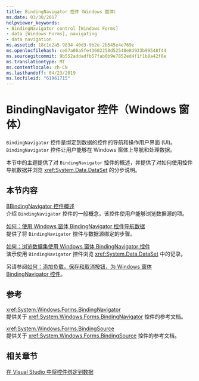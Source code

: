 ```yaml
---
title: BindingNavigator 控件（Windows 窗体）
ms.date: 03/30/2017
helpviewer_keywords:
- BindingNavigator control [Windows Forms]
- data [Windows Forms], navigating
- data navigation
ms.assetid: 18c1e2a5-9834-40d3-9b2e-2b545e4e769e
ms.openlocfilehash: ce67a06a5fe43602258d52548e8d933b99548f44
ms.sourcegitcommit: 9b552addadfb57fab0b9e7852ed4f1f1b8a42f8e
ms.translationtype: MT
ms.contentlocale: zh-CN
ms.lasthandoff: 04/23/2019
ms.locfileid: "61961715"
---
```

# <a name="bindingnavigator-control-windows-forms"></a>BindingNavigator 控件（Windows 窗体）
`BindingNavigator` 控件是绑定到数据的控件的导航和操作用户界面 (UI)。 `BindingNavigator` 控件让用户能够在 Windows 窗体上导航和处理数据。  
  
 本节中的主题提供了对 `BindingNavigator` 控件的概述，并提供了对如何使用控件导航数据并浏览 <xref:System.Data.DataSet> 的分步说明。  
  
## <a name="in-this-section"></a>本节内容  
 [BBindingNavigator 控件概述](bindingnavigator-control-overview-windows-forms.md)  
 介绍 `BindingNavigator` 控件的一般概念，该控件使用户能够浏览数据源的项。  
  
 [如何：使用 Windows 窗体 BindingNavigator 控件导航数据](how-to-navigate-data-with-the-windows-forms-bindingnavigator-control.md)  
 提供了将 `BindingNavigator` 控件与数据源绑定的步骤。  
  
 [如何：浏览数据集使用 Windows 窗体 BindingNavigator 控件](move-through-a-dataset-with-wf-bindingnavigator-control.md)  
 演示使用 `BindingNavigator` 控件浏览 <xref:System.Data.DataSet> 中的记录。  
  
 另请参阅[如何：添加负载，保存和取消按钮，为 Windows 窗体 BindingNavigator 控件](load-save-and-cancel-bindingnavigator.md)。  
  
## <a name="reference"></a>参考  
 <xref:System.Windows.Forms.BindingNavigator>  
 提供关于 <xref:System.Windows.Forms.BindingNavigator> 控件的参考文档。  
  
 <xref:System.Windows.Forms.BindingSource>  
 提供关于 <xref:System.Windows.Forms.BindingSource> 控件的参考文档。  
  
## <a name="related-sections"></a>相关章节  
 [在 Visual Studio 中将控件绑定到数据](/visualstudio/data-tools/bind-controls-to-data-in-visual-studio)
